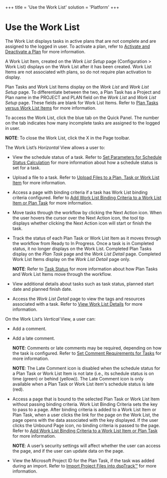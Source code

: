 +++
title = 'Use the Work List'
solution = 'Platform'
+++

# Use the Work List

The Work List displays tasks in active plans that are not complete and
are assigned to the logged in user. To activate a plan, refer to
[Activate and Deactivate a Plan](Activate_and_Deactivate_a_Plan) for
more information.

A Work List Item, created on the *Work List Setup* page (Configuration
\> Work List) displays on the Work List after it has been created. Work
List Items are not associated with plans, so do not require plan
activation to display.

Plan Tasks and Work List Items display on the
<span style="font-style: italic;">Work List</span> and
<span style="font-style: italic;">Work List Setup</span> page. To
differentiate between the two, a Plan Task has a Project and Plan name
in the PROJECT and PLAN field on the
<span style="font-style: italic;">Work List</span> and
<span style="font-style: italic;">Work List Setup</span> page. These
fields are blank for Work List Items. Refer to [Plan Tasks versus Work
List Items](../Page_Desc/Plan_Tasks_Versus_Work_List_Items) for more
information.

To access the Work List, click the blue tab on the Quick Panel. The
number on the tab indicates how many incomplete tasks are assigned to
the logged in user.

**NOTE**: To close the Work List, click the X in the Page toolbar.

The Work List’s <span style="font-style: italic;">Horizontal</span> View
allows a user to:

  - View the schedule status of a task. Refer to [Set Parameters for
    Schedule Status
    Calculation](Set_Parameters_for_Schedule_Status_Calculation) for
    more information about how a schedule status is set for a task.

  - Upload a file to a task. Refer to [Upload Files to a Plan, Task or
    Work List Item](UpldFilesfoProjTaskWrkListItem) for more
    information.

  - Access a page with binding criteria if a task has Work List binding
    criteria configured. Refer to [Add Work List Binding Criteria to a
    Work List Item or Plan Task](AddWrkLisBindingCriteriaItem) for
    more information.

  - Move tasks through the workflow by clicking the Next Action icon.
    When the user hovers the cursor over the Next Action icon, the tool
    tip displays whether clicking the Next Action icon will start or
    finish the task.

  - Track the status of each Plan Task or Work List Item as it moves
    through the workflow from Ready to In Progress. Once a task is in
    Completed status, it no longer displays on the Work List. Completed
    Plan Tasks display on the *Plan Task* page and the *Work List
    Detail* page. Completed Work List Items display on the *Work List
    Detail* page only.
    
    **NOTE**: Refer to [Task Status](../Page_Desc/Task_Status1) for
    more information about how Plan Tasks and Work List Items move
    through the workflow.

  - View additional details about tasks such as task status, planned
    start date and planned finish date.

  - Access the *Work List Detail* page to view the tags and resources
    associated with a task. Refer to [View Work List
    Details](View_Work_List_Details) for more information.

On the Work List’s *Vertical* View, a user can:

  - Add a comment.

  - Add a late comment.
    
    **NOTE**: Comments or late comments may be required, depending on
    how the task is configured. Refer to [Set Comment Requirements for
    Tasks](Set_Comment_Requirements_for_Tasks) for more information.
    
    <span style="font-weight: bold;">NOTE</span>: The Late Comment icon
    is disabled when the schedule status for a Plan Task or Work List
    Item is not late (i.e., its schedule status is on time (green) or
    behind (yellow)). The Late Comment icon is only available when a
    Plan Task or Work List item's schedule status is late (red).

  - Access a page that is bound to the selected Plan Task or Work List
    Item without passing binding criteria. Work List Binding Criteria
    sets the key to pass to a page. After binding criteria is added to a
    Work List Item or Plan Task, when a user clicks the link for the
    page on the Work List, the page opens with the data associated with
    the key displayed. <span>If the user clicks the Unbound Page icon,
    no binding criteria is passed to the page.</span> Refer to [Add Work
    List Binding Criteria to a Work List Item or Plan
    Task](AddWrkLisBindingCriteriaItem) for more information.
    
    **NOTE**: A user’s security settings will affect whether the user
    can access the page, and if the user can update data on the page.

  - View the Microsoft Project ID for the Plan Task, if the task was
    added during an import. Refer to [Import Project Files into
    dspTrack™](Import_Project_Files_into_dspTrack) for more
    information.
